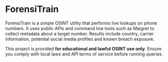 # ForensiTrain

ForensiTrain is a simple OSINT utility that performs live lookups on phone
numbers. It uses public APIs and command line tools such as Maigret to collect
metadata about a target number. Results include country, carrier information,
potential social media profiles and known breach exposure.

This project is provided **for educational and lawful OSINT use only**. Ensure
you comply with local laws and API terms of service before running queries.
